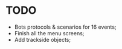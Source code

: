 # TODO
 - Bots protocols & scenarios for 16 events;
 - Finish all the menu screens;
 - Add trackside objects;
